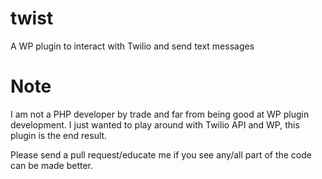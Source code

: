 twist
=====

A WP plugin to interact with Twilio and send text messages

Note
=====
I am not a PHP developer by trade and far from being good at WP plugin development. I just wanted to play around with Twilio API and WP, this plugin is the end result.

Please send a pull request/educate me if you see any/all part of the code can be made better.
